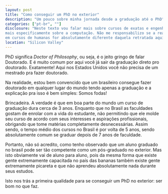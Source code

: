 ```yaml
---
layout: post
title: "Como conseguir um PhD no exterior"
description: "Um pouco sobre minha jornada desde a graduação até o PhD"
categories: ["pt-br", ""]
disclosure: "Neste texto vou falar mais sobre cursos de exatas e engenharias,
mais especificamente sobre a computação. Não me responsabilizo se a realidade
em cursos de humanas for absolutamente diferente daquela retratada aqui."
location: "Silicon Valley"
---
```


PhD significa _Doctor of Philosophy_, ou seja, é o jeito gringo de falar Doutorado.
E é muito comum por aqui você já sair da graduação direto pro doutorado.
Exatamente! Aqui nos Estados Unidos você não precisa de um mestrado pra fazer doutorado.

Na realidade, estou bem convencido que um brasileiro consegue fazer doutorado
em qualquer lugar do mundo tendo apenas a graduação e a explicação pra isso é bem
simples: Somos fodas!

Brincadeira. A verdade é que em boa parte do mundo um curso de graduação 
dura cerca de 3 anos. Enquanto que no Brasil as faculdades gostam de enrolar
com a vida do estudante, não permitindo que ele molde seu curso de acordo com
seus interesses e aspirações profissionais, obrigando que tome matérias
completamente desnecessárias. Assim sendo, o tempo médio dos cursos no Brasil
é por volta de 5 anos, sendo absolutamente comum se graduar depois de 7 anos de
faculdade.

Portanto, não só acredito, como tenho observado que um aluno graduado 
no brasil pode ser tão competente como um pós-graduado no exterior. 
Mas isto obviamente vai de aluno para aluno, pois da mesma forma que existe gente extremamente
capacitada no país das bananas também existe gente extremamente picareta e que não aprendeu
absolutamente nada durante seus estudos.

Isto nos trás a primeira qualidade para se conseguir um PhD no exterior:
ser bom no que faz.

